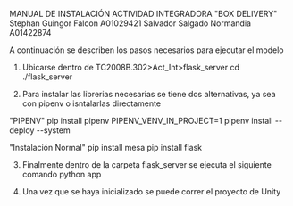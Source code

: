 MANUAL DE INSTALACIÓN ACTIVIDAD INTEGRADORA "BOX DELIVERY"
Stephan Guingor Falcon A01029421
Salvador Salgado Normandia A01422874

A continuación se describen los pasos necesarios para ejecutar el modelo

1) Ubicarse dentro de TC2008B.302>Act_Int>flask_server
cd ./flask_server

2) Para instalar las librerias necesarias se tiene dos alternativas, ya sea con pipenv o isntalarlas directamente

"PIPENV"
pip install pipenv 
PIPENV_VENV_IN_PROJECT=1 pipenv install --deploy --system

"Instalación Normal"
pip install mesa
pip install flask

3) Finalmente dentro de la carpeta flask_server se ejecuta el siguiente comando
python app

4) Una vez que se haya inicializado se puede correr el proyecto de Unity
